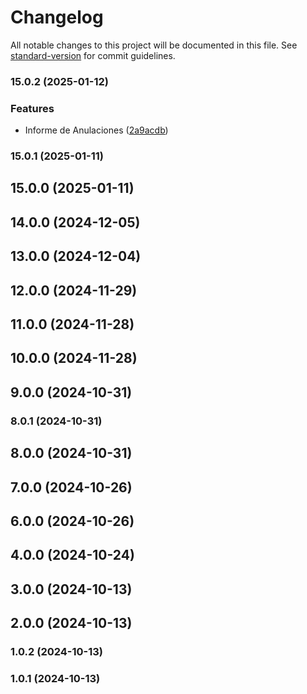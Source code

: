 # Changelog

All notable changes to this project will be documented in this file. See [standard-version](https://github.com/conventional-changelog/standard-version) for commit guidelines.

### 15.0.2 (2025-01-12)


### Features

* Informe de Anulaciones ([2a9acdb](https://github.com/oscarjesus2/jobbusiness/commit/2a9acdbad3b604595956aaabe513af731076372a))

### 15.0.1 (2025-01-11)

## 15.0.0 (2025-01-11)

## 14.0.0 (2024-12-05)

## 13.0.0 (2024-12-04)

## 12.0.0 (2024-11-29)

## 11.0.0 (2024-11-28)

## 10.0.0 (2024-11-28)

## 9.0.0 (2024-10-31)

### 8.0.1 (2024-10-31)

## 8.0.0 (2024-10-31)

## 7.0.0 (2024-10-26)

## 6.0.0 (2024-10-26)

## 4.0.0 (2024-10-24)

## 3.0.0 (2024-10-13)

## 2.0.0 (2024-10-13)

### 1.0.2 (2024-10-13)

### 1.0.1 (2024-10-13)